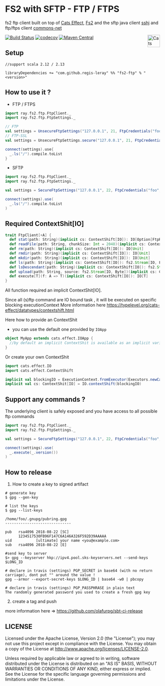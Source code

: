 # FS2 with SFTP - FTP / FTPS

fs2 ftp client built on top of [Cats Effect](https://typelevel.org/cats-effect/), [Fs2](http://fs2.io/) and the sftp java client [sshj](https://github.com/hierynomus/sshj) and ftp/ftps client [commons-net](https://commons.apache.org/proper/commons-net/) 

[![Build Status](https://travis-ci.org/regis-leray/fs2-ftp.svg?branch=master)](https://travis-ci.org/regis-leray/fs2-ftp)
[![codecov](https://codecov.io/gh/regis-leray/fs2-ftp/branch/master/graph/badge.svg)](https://codecov.io/gh/regis-leray/fs2-ftp)
[![Maven Central](https://img.shields.io/maven-central/v/com.github.regis-leray/fs2-ftp_2.12.svg)](http://search.maven.org/#search%7Cga%7C1%7Cfs2-ftp) 
<a href="https://typelevel.org/cats/"><img src="https://typelevel.org/cats/img/cats-badge.svg" height="40px" align="right" alt="Cats friendly" /></a>

Setup
-----

```
//support scala 2.12 / 2.13

libraryDependencies += "com.github.regis-leray" %% "fs2-ftp" % "<version>"
```

How to use it ?
---

* FTP / FTPS

```scala
import ray.fs2.ftp.FtpClient._
import ray.fs2.ftp.FtpSettings._

// FTP
val settings = UnsecureFtpSettings("127.0.0.1", 21, FtpCredentials("foo", "bar"))
// FTP-SSL 
val settings = UnsecureFtpSettings.secure("127.0.0.1", 21, FtpCredentials("foo", "bar"))

connect(settings).use{
  _.ls("/").compile.toList
}
```

* SFTP

```scala
import ray.fs2.ftp.FtpClient._
import ray.fs2.ftp.FtpSettings._

val settings = SecureFtpSettings("127.0.0.1", 22, FtpCredentials("foo", "bar"))

connect(settings).use(
  _.ls("/").compile.toList
)     
 ```

Required ContextShit[IO]
----------------------

```scala
trait FtpClient[+A] {
  def stat(path: String)(implicit cs: ContextShift[IO]): IO[Option[FtpResource]]
  def readFile(path: String, chunkSize: Int = 2048)(implicit cs: ContextShift[IO]): fs2.Stream[IO, Byte]
  def rm(path: String)(implicit cs: ContextShift[IO]): IO[Unit]
  def rmdir(path: String)(implicit cs: ContextShift[IO]): IO[Unit]
  def mkdir(path: String)(implicit cs: ContextShift[IO]): IO[Unit]
  def ls(path: String)(implicit cs: ContextShift[IO]): fs2.Stream[IO, FtpResource]
  def lsDescendant(path: String)(implicit cs: ContextShift[IO]): fs2.Stream[IO, FtpResource]
  def upload(path: String, source: fs2.Stream[IO, Byte])(implicit cs: ContextShift[IO]): IO[Unit]
  def execute[T](f: A => T)(implicit cs: ContextShift[IO]): IO[T]
}
```

All function required an implicit ContextShit[IO].

Since all (s)ftp command are IO bound task , it will be executed on specific blocking executionContext
More information here https://typelevel.org/cats-effect/datatypes/contextshift.html



Here how to provide an ContextShit

* you can use the default one provided by `IOApp`
```scala
object MyApp extends cats.effect.IOApp {
  //by default an implicit ContextShit is available as an implicit variable 
}
```

Or create your own ContextShit
```scala
import cats.effect.IO
import cats.effect.ContextShift

implicit val blockingIO = ExecutionContext.fromExecutor(Executors.newCachedThreadPool())
implicit val cs: ContextShit[IO] = IO.contextShift(blockingIO)
```



Support any commands ?
---

The underlying client is safely exposed and you have access to all possible ftp commands

```scala
import ray.fs2.ftp.FtpClient._
import ray.fs2.ftp.FtpSettings._

val settings = SecureFtpSettings("127.0.0.1", 22, FtpCredentials("foo", "bar"))

connect(settings).use(
  _.execute(_.version())
)     
 ```
 




How to release
---

1. How to create a key to signed artifact
```
# generate key
$ gpg --gen-key

# list the keys
$ gpg --list-keys

/home/foo/.gnupg/pubring.gpg
------------------------------

pub   rsa4096 2018-08-22 [SC]
      1234517530FB96F147C6A146A326F592D39AAAAA
uid           [ultimate] your name <you@example.com>
sub   rsa4096 2018-08-22 [E]

#send key to server
$> gpg --keyserver hkp://ipv4.pool.sks-keyservers.net --send-keys $LONG_ID

# declare in travis (settings) PGP_SECRET in base64 (with no return carriage), dont put "" around the value !
gpg --armor --export-secret-keys $LONG_ID | base64 -w0 | pbcopy

# declare in travis (settings) PGP_PASSPHRASE in plain text
The randomly generated password you used to create a fresh gpg key
```

2. create a tag and push

more information here => https://github.com/olafurpg/sbt-ci-release

## LICENSE

Licensed under the Apache License, Version 2.0 (the "License"); you may not use this project except in compliance with
the License. You may obtain a copy of the License at http://www.apache.org/licenses/LICENSE-2.0.

Unless required by applicable law or agreed to in writing, software distributed under the License is distributed on an
"AS IS" BASIS, WITHOUT WARRANTIES OR CONDITIONS OF ANY KIND, either express or implied. See the License for the specific
language governing permissions and limitations under the License.
